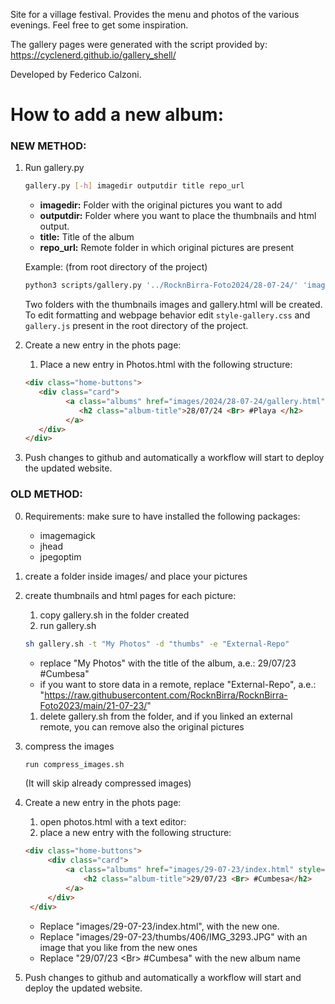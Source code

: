 Site for a village festival. Provides the menu and photos of the various evenings. Feel free to get some inspiration.

The gallery pages were generated with the script provided by: https://cyclenerd.github.io/gallery_shell/

Developed by Federico Calzoni.


# How to add a new album:

### NEW METHOD:

1. Run gallery.py
   ```bash
   gallery.py [-h] imagedir outputdir title repo_url
   ```
   -   **imagedir:** Folder with the original pictures you want to add
   -   **outputdir:** Folder where you want to place the thumbnails and html output.
   -   **title:** Title of the album
   -   **repo_url:** Remote folder in which original pictures are present
  
   Example: (from root directory of the project)
   ```bash
   python3 scripts/gallery.py '../RocknBirra-Foto2024/28-07-24/' 'images/2024/28-07-24/' '28-07-24 #Playa' 'https://raw.githubusercontent.com/RocknBirra/RocknBirra-Foto2024/main/28-07-24/'
   ```
   Two folders with the thumbnails images and gallery.html will be created.
   To edit formatting and webpage behavior edit `style-gallery.css` and `gallery.js` present in the root directory of the project.

2. Create a new entry in the phots page:
   1. Place a new entry in Photos.html with the following structure:
   ```html
   <div class="home-buttons">
      <div class="card">
            <a class="albums" href="images/2024/28-07-24/gallery.html" style="--background-image-url: url(images/2024/28-07-24/406px/IMG_5860.webp);">
               <h2 class="album-title">28/07/24 <Br> #Playa </h2>
            </a>
      </div>
   </div>
    ```
3.  Push changes to github and automatically a workflow will start to deploy the updated website. 

### OLD METHOD:
0. Requirements:
   make sure to have installed the following packages:
   - imagemagick
   - jhead
   - jpegoptim
1. create a folder inside images/ and place your pictures
2. create thumbnails and html pages for each picture:
   1. copy gallery.sh in the folder created
   2. run gallery.sh 
   ```bash
   sh gallery.sh -t "My Photos" -d "thumbs" -e "External-Repo"
   ```
   - replace "My Photos" with the title of the album, a.e.: 29/07/23 #Cumbesa"
   - if you want to store data in a remote, replace "External-Repo", a.e.: "https://raw.githubusercontent.com/RocknBirra/RocknBirra-Foto2023/main/21-07-23/"
   1. delete gallery.sh from the folder, and if you linked an external remote, you can remove also the original pictures
3. compress the images
   ```bash 
   run compress_images.sh
   ``` 
   (It will skip already compressed images)
4. Create a new entry in the phots page:
   1. open photos.html with a text editor:
   2. place a new entry with the following structure:
   ```html
   <div class="home-buttons">
        <div class="card">
            <a class="albums" href="images/29-07-23/index.html" style="--background-image-url: url(images/29-07-23/thumbs/406/IMG_3293.JPG);">
                <h2 class="album-title">29/07/23 <Br> #Cumbesa</h2>
            </a>
        </div>
    </div>
    ```
    - Replace "images/29-07-23/index.html", with the new one.
    - Replace "images/29-07-23/thumbs/406/IMG_3293.JPG" with an image that you like from the new ones
    - Replace "29/07/23 &lt;Br&gt; #Cumbesa" with the new album name

5.  Push changes to github and automatically a workflow will start and deploy the updated website. 

